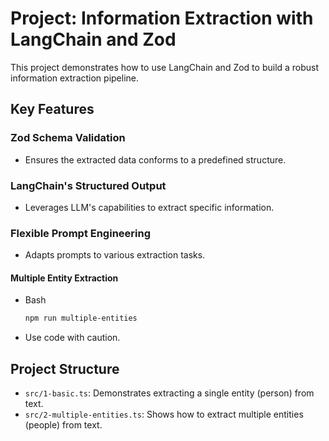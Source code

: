 # Project: Information Extraction with LangChain and Zod

This project demonstrates how to use LangChain and Zod to build a robust
information extraction pipeline.

## Key Features

### Zod Schema Validation

- Ensures the extracted data conforms to a predefined structure.

### LangChain's Structured Output

- Leverages LLM's capabilities to extract specific information.

### Flexible Prompt Engineering

- Adapts prompts to various extraction tasks.

#### Multiple Entity Extraction

- Bash
  ```bash
  npm run multiple-entities
  ```

* Use code with caution.

## Project Structure

- `src/1-basic.ts`: Demonstrates extracting a single entity (person) from
  text.
- `src/2-multiple-entities.ts`: Shows how to extract multiple entities
  (people) from text.
